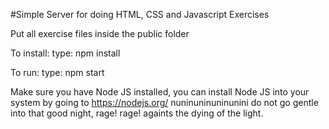 #Simple Server for doing HTML, CSS and Javascript Exercises

Put all exercise files inside the public folder

To install:
type: npm install

To run:
type: npm start

Make sure you have Node JS installed, you can install Node JS into your system by going to https://nodejs.org/
nuninuninuninunini
do not go gentle into that good night, rage! rage! againts the dying of the light. 